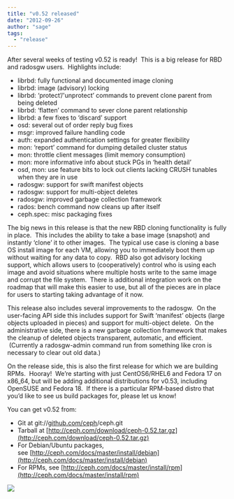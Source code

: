 ```yaml
---
title: "v0.52 released"
date: "2012-09-26"
author: "sage"
tags: 
  - "release"
---
```


After several weeks of testing v0.52 is ready!  This is a big release for RBD and radosgw users.  Highlights include:

- librbd: fully functional and documented image cloning
- librbd: image (advisory) locking
- librbd: ‘protect’/'unprotect’ commands to prevent clone parent from being deleted
- librbd: ‘flatten’ command to sever clone parent relationship
- librbd: a few fixes to ‘discard’ support
- osd: several out of order reply bug fixes
- msgr: improved failure handling code
- auth: expanded authentication settings for greater flexibility
- mon: ‘report’ command for dumping detailed cluster status
- mon: throttle client messages (limit memory consumption)
- mon: more informative info about stuck PGs in ‘health detail’
- osd, mon: use feature bits to lock out clients lacking CRUSH tunables when they are in use
- radosgw: support for swift manifest objects
- radosgw: support for multi-object deletes
- radosgw: improved garbage collection framework
- rados: bench command now cleans up after itself
- ceph.spec: misc packaging fixes

  
The big news in this release is that the new RBD cloning functionality is fully in place.  This includes the ability to take a base image (snapshot) and instantly ‘clone’ it to other images.  The typical use case is cloning a base OS install image for each VM, allowing you to immediately boot them up without waiting for any data to copy.  RBD also got advisory locking support, which allows users to (cooperatively) control who is using each image and avoid situations where multiple hosts write to the same image and corrupt the file system.  There is additional integration work on the roadmap that will make this easier to use, but all of the pieces are in place for users to starting taking advantage of it now.

This release also includes several improvements to the radosgw.  On the user-facing API side this includes support for Swift ‘manifest’ objects (large objects uploaded in pieces) and support for multi-object delete.  On the administrative side, there is a new garbage collection framework that makes the cleanup of deleted objects transparent, automatic, and efficient.  (Currently a radosgw-admin command run from something like cron is necessary to clear out old data.)

On the release side, this is also the first release for which we are building RPMs.  Hooray!  We’re starting with just CentOS6/RHEL6 and Fedora 17 on x86\_64, but will be adding additional distributions for v0.53, including OpenSUSE and Fedora 18.  If there is a particular RPM-based distro that you’d like to see us build packages for, please let us know!

You can get v0.52 from:

- Git at git://[github.com/ceph](http://github.com/ceph)/ceph.git
- Tarball at [http://ceph.com/download/ceph-0.52.tar.gz](http://ceph.com/download/ceph-0.52.tar.gz)
- For Debian/Ubuntu packages, see [http://ceph.com/docs/master/install/debian](http://ceph.com/docs/master/install/debian)
- For RPMs, see [http://ceph.com/docs/master/install/rpm](http://ceph.com/docs/master/install/rpm)

![](http://track.hubspot.com/__ptq.gif?a=268973&k=14&bu=http://ceph.com&r=http://ceph.com/releases/v0-52-released/&bvt=rss&p=wordpress)
